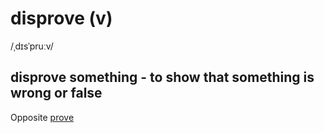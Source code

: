 # disprove (v)

/ˌdɪsˈpruːv/

## disprove something - to show that something is wrong or false

Opposite [prove](../p/prove-v.md#prove-something---to-show-it-is-true)
